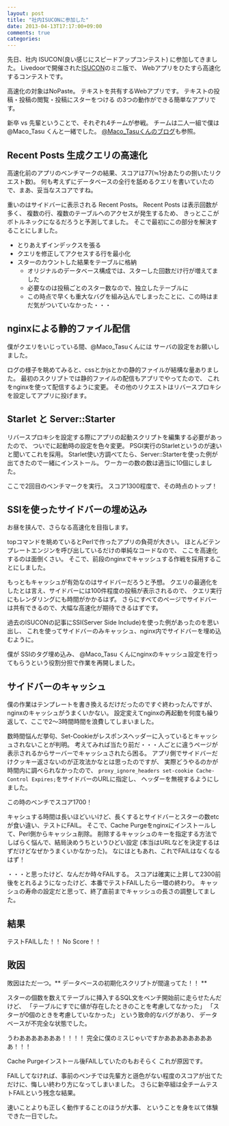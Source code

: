 ```yaml
---
layout: post
title: "社内ISUCONに参加した"
date: 2013-04-13T17:17:00+09:00
comments: true
categories: 
---
```


先日、社内 ISUCON(良い感じにスピードアップコンテスト) に参加してきました。
Livedoorで開催された[ISUCON](http://blog.livedoor.jp/techblog/archives/67693255.html)のミニ版で、
Webアプリをひたすら高速化するコンテストです。

高速化の対象はNoPaste。
テキストを共有するWebアプリです。
テキストの投稿・投稿の閲覧・投稿にスターをつける
の3つの動作ができる簡単なアプリです。

新卒 vs 先輩ということで、それぞれ4チームが参戦。
チームは二人一組で僕は @Maco_Tasu くんと一緒でした。
[@Maco_Tasuくんのブログ](http://macotasu.hatenablog.com/entry/2013/04/12/233500)も参照。


## Recent Posts 生成クエリの高速化

高速化前のアプリのベンチマークの結果、スコアは77(≒1分あたりの捌いたリクエスト数)。
何も考えずにデータベースの全行を舐めるクエリを書いていたので、まあ、妥当なスコアですね。

重いのはサイドバーに表示される Recent Posts。
Recent Posts は表示回数が多く、
複数の行、複数のテーブルへのアクセスが発生するため、
きっとここがボトルネックになるだろうと予測してました。
そこで最初にこの部分を解決することにしました。

- とりあえずインデックスを張る
- クエリを修正してアクセスする行を最小化
- スターのカウントした結果をテーブルに格納
  - オリジナルのデータベース構成では、スターした回数だけ行が増えてました
  - 必要なのは投稿ごとのスター数なので、独立したテーブルに
  - この時点で早くも重大なバグを組み込んでしまったことに、この時はまだ気がついていなかった・・・

## nginxによる静的ファイル配信

僕がクエリをいじっている間、@Maco_Tasuくんには
サーバの設定をお願いしました。

ログの様子を眺めてみると、cssとかjsとかの静的ファイルが結構な量ありました。
最初のスクリプトでは静的ファイルの配信もアプリでやってたので、
これをnginxを使って配信するように変更。
その他のリクエストはリバースプロキシを設定してアプリに投げます。

## Starlet と Server::Starter

リバースプロキシを設定する際にアプリの起動スクリプトを編集する必要があったので、
ついでに起動時の設定を色々変更。
PSGI実行のStarletというのが速いと聞いてこれを採用。
Starlet使い方調べてたら、Server::Starterを使った例が出てきたので一緒にインストール。
ワーカーの数の数は適当に10個にしました。


ここで2回目のベンチマークを実行。
スコア1300程度で、その時点のトップ！


## SSIを使ったサイドバーの埋め込み

お昼を挟んで、さらなる高速化を目指します。

topコマンドを眺めているとPerlで作ったアプリの負荷が大きい。
ほとんどテンプレートエンジンを呼び出しているだけの単純なコードなので、
ここを高速化するのは面倒くさい。
そこで、前段のnginxでキャッシュする作戦を採用することにしました。

もっともキャッシュが有効なのはサイドバーだろうと予想。
クエリの最適化をしたとは言え、サイドバーには100件程度の投稿が表示されるので、
クエリ実行にもレンダリングにも時間がかかるはず。
さらにすべてのページでサイドバーは共有できるので、大幅な高速化が期待できるはずです。

過去のISUCONの記事にSSI(Server Side Include)を使った例があったのを思い出し、
これを使ってサイドバーのみキャッシュ、nginx内でサイドバーを埋め込むように。

僕が SSIのタグ埋め込み、
@Maco_Tasu くんにnginxのキャッシュ設定を行ってもらうという役割分担で作業を再開しました。


## サイドバーのキャッシュ

僕の作業はテンプレートを書き換えるだけだったのですぐ終わったんですが、
nginxのキャッシュがうまくいかない。
設定変えてnginxの再起動を何度も繰り返して、ここで2〜3時間時間を浪費してしまいました。

数時間悩んだ挙句、Set-Cookieがレスポンスヘッダーに入っているとキャッシュされないことが判明。
考えてみれば当たり前だ・・・人ごとに違うページが表示されるからサーバーでキャッシュされたら困る。
アプリ側でサイドバーだけクッキー返さないのが正攻法かなとは思ったのですが、
実際どうやるのかが時間内に調べられなかったので、
`proxy_ignore_headers set-cookie Cache-Control Expires;`をサイドバーのURLに指定し、
ヘッダーを無視するようにしました。

この時のベンチでスコア1700！

キャシュする時間は長いほどいいけど、長くするとサイドバーとスターの数etcが食い違い、テストにFAIL。
そこで、Cache Purgeをnginxにインストールして、Perl側からキャッシュ削除。
削除するキャッシュのキーを指定する方法でしばらく悩んで、結局決めうちというひどい設定
(本当はURLなどを決定するはずだけどなぜかうまくいかなかった)。
なにはともあれ、これでFAILはなくなるはず！

・・・と思ったけど、なんだか時々FAILする。
スコアは確実に上昇して2300前後をとれるようになったけど、本番でテストFAILしたら一環の終わり。
キャッシュの寿命の設定だと思って、終了直前までキャッシュの長さの調整してました。


## 結果

テストFAILした！！ No Score！！

## 敗因

敗因はただ一つ。** データベースの初期化スクリプトが間違ってた！！ **

スターの個数を数えてテーブルに挿入するSQL文をベンチ開始前に走らせたんだけど、
「テーブルにすでに値が存在したときのことを考慮してなかった」
「スターが0個のときを考慮していなかった」
という致命的なバグがあり、
データベースが不完全な状態でした。


うわあああああああ！！！！
完全に僕のミスじゃいですかあああああああああ！！！

Cache Purgeインストール後FAILしていたのもおそらく
これが原因です。

FAILしてなければ、事前のベンチでは先輩方と遜色がない程度のスコアが出てただけに、悔しい終わり方になってしまいました。
さらに新卒組は全チームテストFAILという残念な結果。

速いことよりも正しく動作することのほうが大事、
ということを身を以て体験できた一日でした。
